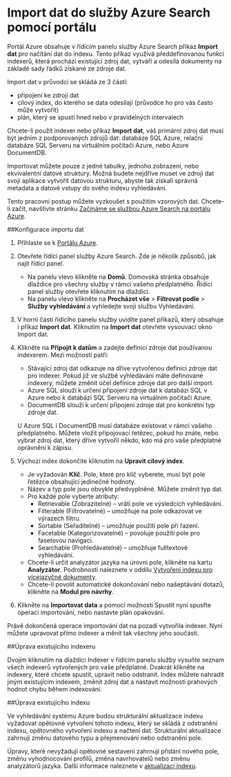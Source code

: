 <properties
    pageTitle="Import dat do Azure Search pomocí indexerů na portálu Azure | Microsoft Azure | Hostovaná cloudová vyhledávací služba"
    description="Jak používat indexery na portálu Azure."
    services="search"
    documentationCenter=""
    authors="HeidiSteen"
    manager="mblythe"
    editor=""
    tags="Azure Portal"/>

<tags
    ms.service="search"
    ms.devlang="na"
    ms.workload="search"
    ms.topic="get-started-article"
    ms.tgt_pltfrm="na"
    ms.date="06/08/2016"
    ms.author="heidist"/>

# Import dat do služby Azure Search pomocí portálu

Portál Azure obsahuje v řídícím panelu služby Azure Search příkaz **Import dat** pro načítání dat do indexu. Tento příkaz využívá předdefinovanou funkci indexerů, která prochází existující zdroj dat, vytváří a odesílá dokumenty na základě sady řádků získané ze zdroje dat.

Import dat v průvodci se skládá ze 3 částí:

- připojení ke zdroji dat
- cílový index, do kterého se data odesílají (průvodce ho pro vás často může vytvořit)
- plán, který se spustí hned nebo v pravidelných intervalech

Chcete-li použít indexer nebo příkaz **Import dat**, váš primární zdroj dat musí být jedním z podporovaných zdrojů dat: databáze SQL Azure, relační databáze SQL Serveru na virtuálním počítači Azure, nebo Azure DocumentDB.

Importovat můžete pouze z jedné tabulky, jednoho zobrazení, nebo ekvivalentní datové struktury. Možná budete nejdříve muset ve zdroji dat svojí aplikace vytvořit datovou strukturu, abyste tak získali správná metadata a datové vstupy do svého indexu vyhledávání.

Tento pracovní postup můžete vyzkoušet s použitím vzorových dat. Chcete-li začít, navštivte stránku [Začínáme se službou Azure Search na portálu Azure](search-get-started-portal.md).

##Konfigurace importu dat

1. Přihlaste se k [Portálu Azure](https://portal.azure.com).

2. Otevřete řídící panel služby Azure Search. Zde je několik způsobů, jak najít řídicí panel.
    - Na panelu vlevo klikněte na **Domů**. Domovská stránka obsahuje dlaždice pro všechny služby v rámci vašeho předplatného. Řídící panel služby otevřete kliknutím na dlaždici.
    - Na panelu vlevo klikněte na **Procházet vše**  >  **Filtrovat podle**  >  **Služby vyhledávání** a vyhledejte svoji službu Vyhledávání.

3. V horní části řídícího panelu služby uvidíte panel příkazů, který obsahuje i příkaz **Import dat**. Kliknutím na **Import dat** otevřete vysouvací okno Import dat.

4. Klikněte na **Připojit k datům** a zadejte definici zdroje dat používanou indexerem. Mezi možnosti patří:
    -   Stávající zdroj dat odkazuje na dříve vytvořenou definici zdroje dat pro indexer. Pokud již ve službě vyhledávání máte definované indexery, můžete změnit účel definice zdroje dat pro další import.
    -   Azure SQL slouží k určení připojení zdroje dat k databázi SQL v Azure nebo k databázi SQL Serveru na virtuálním počítači Azure.
    -   DocumentDB slouží k určení připojení zdroje dat pro konkrétní typ zdroje dat.

   U Azure SQL i DocumentDB musí databáze existovat v rámci vašeho předplatného. Můžete vložit připojovací řetězec, pokud ho znáte, nebo vybrat zdroj dat, který dříve vytvořil někdo, kdo má pro vaše předplatné oprávnění k zápisu.

5. Výchozí index dokončíte kliknutím na **Upravit cílový index**. 
    - Je vyžadován **Klíč**. Pole, které pro klíč vyberete, musí být pole řetězce obsahující jedinečné hodnoty.
    - Název a typ pole jsou obvykle předvyplněné. Můžete změnit typ dat.
    - Pro každé pole vyberte atributy:
        - Retrievable (Zobrazitelné) – vrátí pole ve výsledcích vyhledávání.
        - Filterable (Filtrovatelné) – umožňuje na pole odkazovat ve výrazech filtru.
        - Sortable (Seřaditelné) – umožňuje použití pole při řazení.
        - Facetable (Kategorizovatelné) – povoluje použití pole pro fasetovou navigaci.
        - Searchable (Prohledávatelné) – umožňuje fulltextové vyhledávání.
    - Chcete-li určit analyzátor jazyka na úrovni pole, klikněte na kartu **Analyzátor**. Podrobnosti naleznete v oddílu [Vytvoření indexu pro vícejazyčné dokumenty](search-language-support.md).
    - Chcete-li povolit automatické dokončování nebo našeptávání dotazů, klikněte na **Modul pro návrhy**.

6. Klikněte na **Importovat data** a pomocí možnosti Spustit nyní spusťte operaci importování, nebo nastavte plán opakování.

Právě dokončená operace importování dat na pozadí vytvořila indexer. Nyní můžete upravovat přímo indexer a měnit tak všechny jeho součásti.

##Úprava existujícího indexeru

Dvojím kliknutím na dlaždici Indexer v řídícím panelu služby vysuňte seznam všech indexerů vytvořených pro vaše předplatné. Dvakrát klikněte na indexery, které chcete spustit, upravit nebo odstranit. Index můžete nahradit jiným existujícím indexem, změnit zdroj dat a nastavit možnosti prahových hodnot chybu během indexování.

##Úprava existujícího indexu

Ve vyhledávání systému Azure budou strukturální aktualizace indexu vyžadovat opětovné vytvoření tohoto indexu, který se skládá z odstranění indexu, opětovného vytvoření indexu a načtení dat. Strukturální aktualizace zahrnují změnu datového typu a přejmenování nebo odstranění pole.

Úpravy, které nevyžadují opětovné sestavení zahrnují přidání nového pole, změnu vyhodnocování profilů, změna navrhovatelů nebo změnu analyzátorů jazyka. Další informace naleznete v [aktualizaci indexu](https://msdn.microsoft.com/library/azure/dn800964.aspx).



<!--HONumber=Aug16_HO4-->


